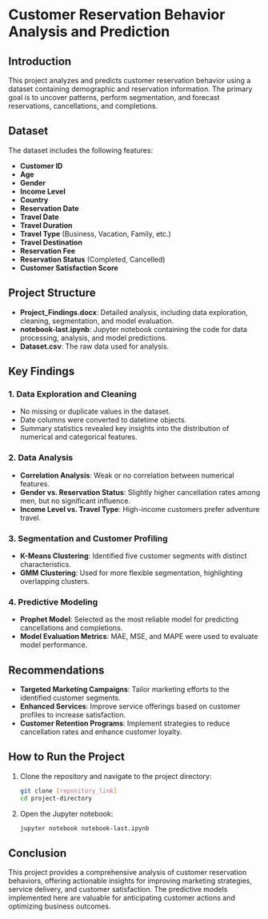 # Customer Reservation Behavior Analysis and Prediction

## Introduction

This project analyzes and predicts customer reservation behavior using a dataset containing demographic and reservation information. The primary goal is to uncover patterns, perform segmentation, and forecast reservations, cancellations, and completions.

## Dataset

The dataset includes the following features:
- **Customer ID**
- **Age**
- **Gender**
- **Income Level**
- **Country**
- **Reservation Date**
- **Travel Date**
- **Travel Duration**
- **Travel Type** (Business, Vacation, Family, etc.)
- **Travel Destination**
- **Reservation Fee**
- **Reservation Status** (Completed, Cancelled)
- **Customer Satisfaction Score**

## Project Structure

- **Project_Findings.docx**: Detailed analysis, including data exploration, cleaning, segmentation, and model evaluation.
- **notebook-last.ipynb**: Jupyter notebook containing the code for data processing, analysis, and model predictions.
- **Dataset.csv**: The raw data used for analysis.

## Key Findings

### 1. Data Exploration and Cleaning
- No missing or duplicate values in the dataset.
- Date columns were converted to datetime objects.
- Summary statistics revealed key insights into the distribution of numerical and categorical features.

### 2. Data Analysis
- **Correlation Analysis**: Weak or no correlation between numerical features.
- **Gender vs. Reservation Status**: Slightly higher cancellation rates among men, but no significant influence.
- **Income Level vs. Travel Type**: High-income customers prefer adventure travel.

### 3. Segmentation and Customer Profiling
- **K-Means Clustering**: Identified five customer segments with distinct characteristics.
- **GMM Clustering**: Used for more flexible segmentation, highlighting overlapping clusters.

### 4. Predictive Modeling
- **Prophet Model**: Selected as the most reliable model for predicting cancellations and completions.
- **Model Evaluation Metrics**: MAE, MSE, and MAPE were used to evaluate model performance.

## Recommendations

- **Targeted Marketing Campaigns**: Tailor marketing efforts to the identified customer segments.
- **Enhanced Services**: Improve service offerings based on customer profiles to increase satisfaction.
- **Customer Retention Programs**: Implement strategies to reduce cancellation rates and enhance customer loyalty.

## How to Run the Project

1. Clone the repository and navigate to the project directory:
   ```bash
   git clone [repository_link]
   cd project-directory
   ```
2. Open the Jupyter notebook:
   ```bash
   jupyter notebook notebook-last.ipynb
   ```

## Conclusion

This project provides a comprehensive analysis of customer reservation behaviors, offering actionable insights for improving marketing strategies, service delivery, and customer satisfaction. The predictive models implemented here are valuable for anticipating customer actions and optimizing business outcomes.
